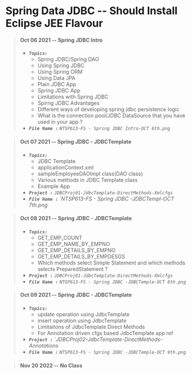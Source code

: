 
# Spring Data JDBC -- Should Install Eclipse JEE Flavour

> #### Oct 06 2021 -- Spring JDBC Intro
> - <em>**`Topics:`**</em>
>     - Spring JDBC/Spring DAO
>     - Using Spring JDBC
>     - Using Spring ORM
>     - Using Data JPA
>     - Plain JDBC App
>     - Spring JDBC App
>     - Limitations with Spring JDBC
>     - Spirng JDBC Advantages
>     - Different ways of developing spring jdbc persistence logic
>     - What is the connection pool/JDBC DataSource that you have used in your app ?
> - <em>**`File Name :`**</em> *`NTSP613-FS - Spring JDBC Intro-OCT 6th.png`*

> #### Oct 07 2021 -- Spring JDBC - JDBCTemplate
> - <em>**`Topics:`**</em>
>     - JDBC Template
>     - applicationContext.xml
>     - sampleEmployeeDAOImpl class(DAO class)
>     - Various methods in JDBC Template class
>     - Example App
> - <em>**`Project :`**</em> *`JDBCProj01-JdbcTemplate-DirectMethods-Xmlcfgs`*
> - <em>**`File Name :`**</em> *`NTSP613-FS - Spring JDBC -JDBCTempl-OCT 7th.png*

> #### Oct 08 2021 -- Spring JDBC - JDBCTemplate  
> - <em>**`Topics:`**</em>
>     - GET_EMP_COUNT
>     - GET_EMP_NAME_BY_EMPNO
>     - GET_EMP_DETAILS_BY_EMPNO
>     - GET_EMP_DETAILS_BY_EMPDESGS
>     - Which methods select Simple Statement and which methods selects PreparedStatement ?
> - <em>**`Project :`**</em> *`JDBCProj01-JdbcTemplate-DirectMethods-Xmlcfgs`*
> - <em>**`File Name :`**</em> *`NTSP613-FS - Spring JDBC -JDBCTemple-OCT 8th.png`*

> #### Oct 09 2021 -- Spring JDBC - JDBCTemplate  
> - <em>**`Topics:`**</em>
>     - update operation using JdbcTemplate
>     - insert operation using JdbcTemplate
>     - Limitaitons of JdbcTemplate Direct Methods
>     - For Annotation driven cfgs based JdbcTemplate app ref
> - <em>**`Project :`**</em> *`JDBCProj02-JdbcTemplate-DirectMethods-Annotations*
> - <em>**`File Name :`**</em> *`NTSP613-FS - Spring JDBC -JDBCTemple-OCT 9th.png`*

> #### Nov 20 2022 -- No Class
